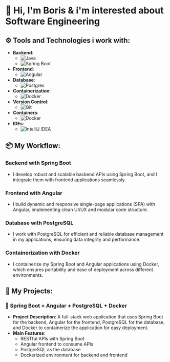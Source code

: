 # 👋 Hi, I'm Boris & i'm interested about Software Engineering

## ⚙️ Tools and Technologies i work with:
- **Backend**: 
  - ![Java](https://img.shields.io/badge/Java-%23ED8B00.svg?style=for-the-badge&logo=java&logoColor=white)
  - ![Spring Boot](https://img.shields.io/badge/Spring_Boot-%236DB33F.svg?style=for-the-badge&logo=spring-boot&logoColor=white)
- **Frontend**: 
  - ![Angular](https://img.shields.io/badge/Angular-DD0031?style=for-the-badge&logo=angular&logoColor=white)
- **Database**: 
  - ![Postgres](https://img.shields.io/badge/Postgres-%23316192.svg?style=for-the-badge&logo=postgresql&logoColor=white)
- **Containerization**: 
  - ![Docker](https://img.shields.io/badge/Docker-%230db7ed.svg?style=for-the-badge&logo=docker&logoColor=white)
- **Version Control**:
  - ![Git](https://img.shields.io/badge/git-%23F05033.svg?style=for-the-badge&logo=git&logoColor=white)
- **Containers**:
  - ![Docker](https://img.shields.io/badge/Docker-%230db7ed.svg?style=for-the-badge&logo=docker&logoColor=white)
- **IDEs**:
  - ![IntelliJ IDEA](https://img.shields.io/badge/IntelliJ-000000.svg?style=for-the-badge&logo=intellij-idea&logoColor=white)

## 📦 My Workflow:

### Backend with Spring Boot
- I develop robust and scalable backend APIs using Spring Boot, and I integrate them with frontend applications seamlessly.

### Frontend with Angular
- I build dynamic and responsive single-page applications (SPA) with Angular, implementing clean UI/UX and modular code structure.

### Database with PostgreSQL
- I work with PostgreSQL for efficient and reliable database management in my applications, ensuring data integrity and performance.

### Containerization with Docker
- I containerize my Spring Boot and Angular applications using Docker, which ensures portability and ease of deployment across different environments.


## 📂 My Projects:

### 🐳 Spring Boot + Angular + PostgreSQL + Docker
- **Project Description**: A full-stack web application that uses Spring Boot for the backend, Angular for the frontend, PostgreSQL for the database, and Docker to containerize the application for easy deployment.
- **Main Features**:
  - RESTful APIs with Spring Boot
  - Angular frontend to consume APIs
  - PostgreSQL as the database
  - Dockerized environment for backend and frontend


